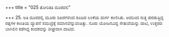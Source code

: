 +++
title = "025 ತೋರಿತತಿ ದೂರದಲಿ"

+++
25. ಅತಿ ದೂರದಲ್ಲಿ ಮೂರು ಶಿಖರಗಳಿಂದ ಕೂಡಿದ ಲಂಕೆಯ ದುರ್ಗ ಕಾಣಿಸಿತು. ಅದರಿಂದ ಸುತ್ತ ಹರಡುತ್ತಿದ್ದ ರತ್ನಗಳ ಕಾಂತಿಯ ವ್ಯಾಪನೆ ಸಮುದ್ರಕ್ಕೆ ಸಮಾನವೆನ್ನುವಂತಿತ್ತು. ನೂರು ಯೋಜನವಿದ್ದ ಸೇತುವೆಯನ್ನು ದಾಟಿ, ಉತ್ತರದ ಬಾಗಿಲಿನ ಕಡೆಗಿದ್ದ ಕಂದಕವನ್ನು ಶೀಘ್ರವಾಗಿ ದಾಟಿದ.